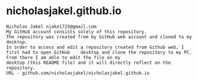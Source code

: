 # nicholasjakel.github.io
	Nicholas Jakel njake1725@gmail.com
	My GitHub account consists solely of this repository.
	The repository was created from my GitHub web account and cloned to my desktop.
	In order to access and edit a repository created from Github web, I first had to open GitHub 	desktop and clone the repository to my PC. From there I am able to edit the file on my
	desktop (this README file) and it will directly reflect on the repository.
	URL - github.com/nicholasjakel/nicholasjakel.github.io
	